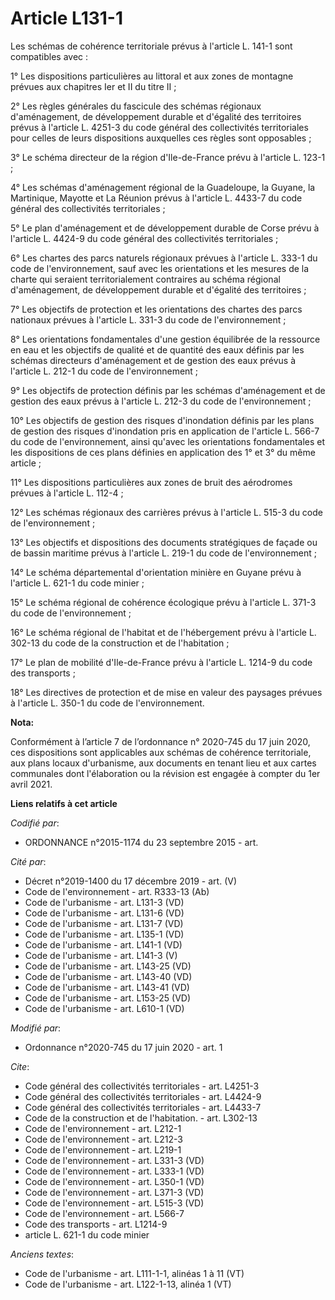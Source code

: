 # Article L131-1

Les schémas de cohérence territoriale prévus à l'article L. 141-1 sont compatibles avec :

1° Les dispositions particulières au littoral et aux zones de montagne prévues aux chapitres Ier et II du titre II ;

2° Les règles générales du fascicule des schémas régionaux d'aménagement, de développement durable et d'égalité des
territoires prévus à l'article L. 4251-3 du code général des collectivités territoriales pour celles de leurs dispositions
auxquelles ces règles sont opposables ;

3° Le schéma directeur de la région d'Ile-de-France prévu à l'article L. 123-1 ;

4° Les schémas d'aménagement régional de la Guadeloupe, la Guyane, la Martinique, Mayotte et La Réunion prévus à l'article L.
4433-7 du code général des collectivités territoriales ;

5° Le plan d'aménagement et de développement durable de Corse prévu à l'article L. 4424-9 du code général des collectivités
territoriales ;

6° Les chartes des parcs naturels régionaux prévues à l'article L. 333-1 du code de l'environnement, sauf avec les
orientations et les mesures de la charte qui seraient territorialement contraires au schéma régional d'aménagement, de
développement durable et d'égalité des territoires ;

7° Les objectifs de protection et les orientations des chartes des parcs nationaux prévues à l'article L. 331-3 du code de
l'environnement ;

8° Les orientations fondamentales d'une gestion équilibrée de la ressource en eau et les objectifs de qualité et de quantité
des eaux définis par les schémas directeurs d'aménagement et de gestion des eaux prévus à l'article L. 212-1 du code de
l'environnement ;

9° Les objectifs de protection définis par les schémas d'aménagement et de gestion des eaux prévus à l'article L. 212-3 du
code de l'environnement ;

10° Les objectifs de gestion des risques d'inondation définis par les plans de gestion des risques d'inondation pris en
application de l'article L. 566-7 du code de l'environnement, ainsi qu'avec les orientations fondamentales et les
dispositions de ces plans définies en application des 1° et 3° du même article ;

11° Les dispositions particulières aux zones de bruit des aérodromes prévues à l'article L. 112-4 ;

12° Les schémas régionaux des carrières prévus à l'article L. 515-3 du code de l'environnement ;

13° Les objectifs et dispositions des documents stratégiques de façade ou de bassin maritime prévus à l'article L. 219-1 du
code de l'environnement ;

14° Le schéma départemental d'orientation minière en Guyane prévu à l'article L. 621-1 du code minier ;

15° Le schéma régional de cohérence écologique prévu à l'article L. 371-3 du code de l'environnement ;

16° Le schéma régional de l'habitat et de l'hébergement prévu à l'article L. 302-13 du code de la construction et de
l'habitation ;

17° Le plan de mobilité d'Ile-de-France prévu à l'article L. 1214-9 du code des transports ;

18° Les directives de protection et de mise en valeur des paysages prévues à l'article L. 350-1 du code de l'environnement.

**Nota:**

Conformément à l’article 7 de l’ordonnance n° 2020-745 du 17 juin 2020, ces dispositions sont applicables aux schémas de
cohérence territoriale, aux plans locaux d'urbanisme, aux documents en tenant lieu et aux cartes communales dont
l'élaboration ou la révision est engagée à compter du 1er avril 2021.

**Liens relatifs à cet article**

_Codifié par_:

  - ORDONNANCE n°2015-1174 du 23 septembre 2015 - art.

_Cité par_:

  - Décret n°2019-1400 du 17 décembre 2019 - art. (V)
  - Code de l'environnement - art. R333-13 (Ab)
  - Code de l'urbanisme - art. L131-3 (VD)
  - Code de l'urbanisme - art. L131-6 (VD)
  - Code de l'urbanisme - art. L131-7 (VD)
  - Code de l'urbanisme - art. L135-1 (VD)
  - Code de l'urbanisme - art. L141-1 (VD)
  - Code de l'urbanisme - art. L141-3 (V)
  - Code de l'urbanisme - art. L143-25 (VD)
  - Code de l'urbanisme - art. L143-40 (VD)
  - Code de l'urbanisme - art. L143-41 (VD)
  - Code de l'urbanisme - art. L153-25 (VD)
  - Code de l'urbanisme - art. L610-1 (VD)

_Modifié par_:

  - Ordonnance n°2020-745 du 17 juin 2020 - art. 1

_Cite_:

  - Code général des collectivités territoriales - art. L4251-3
  - Code général des collectivités territoriales - art. L4424-9
  - Code général des collectivités territoriales - art. L4433-7
  - Code de la construction et de l'habitation. - art. L302-13
  - Code de l'environnement - art. L212-1
  - Code de l'environnement - art. L212-3
  - Code de l'environnement - art. L219-1
  - Code de l'environnement - art. L331-3 (VD)
  - Code de l'environnement - art. L333-1 (VD)
  - Code de l'environnement - art. L350-1 (VD)
  - Code de l'environnement - art. L371-3 (VD)
  - Code de l'environnement - art. L515-3 (VD)
  - Code de l'environnement - art. L566-7
  - Code des transports - art. L1214-9
  - article L. 621-1 du code minier

_Anciens textes_:

  - Code de l'urbanisme - art. L111-1-1, alinéas 1 à 11 (VT)
  - Code de l'urbanisme - art. L122-1-13, alinéa 1 (VT)
